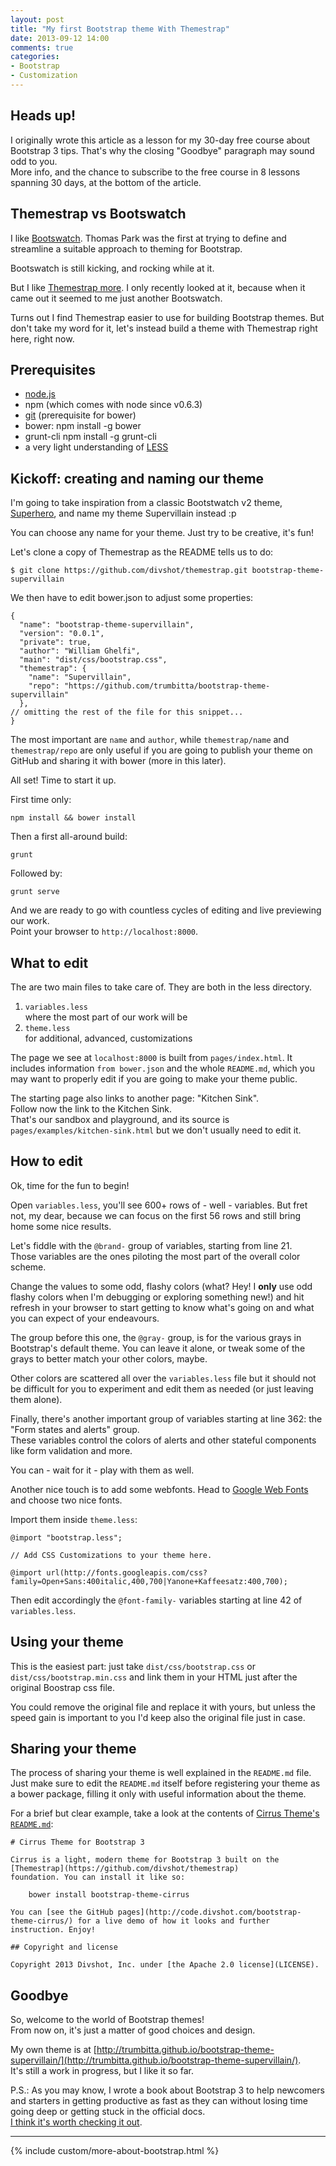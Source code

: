 ```yaml
---
layout: post
title: "My first Bootstrap theme With Themestrap"
date: 2013-09-12 14:00
comments: true
categories:
- Bootstrap
- Customization
---
```


## Heads up!

I originally wrote this article as a lesson for my 30-day free course about Bootstrap 3 tips. That's why the closing "Goodbye" paragraph may sound odd to you.  
More info, and the chance to subscribe to the free course in 8 lessons spanning 30 days, at the bottom of the article.

## Themestrap vs Bootswatch

I like [Bootswatch](http://bootswatch.com/).
Thomas Park was the first at trying to define and streamline a suitable approach to theming for Bootstrap.

Bootswatch is still kicking, and rocking while at it.

But I like [Themestrap more](http://code.divshot.com/themestrap/). I only recently looked at it, because when it came out it seemed to me just another Bootswatch.

Turns out I find Themestrap easier to use for building Bootstrap themes. But don't take my word for it, let's instead build a theme with Themestrap right here, right now.

## Prerequisites

* [node.js](http://nodejs.org/)
* npm (which comes with node since v0.6.3)
* [git](http://git-scm.com/) (prerequisite for bower)
* bower:
	npm install -g bower
* grunt-cli
  npm install -g grunt-cli
* a very light understanding of [LESS](http://lesscss.org/)

## Kickoff: creating and naming our theme

I'm going to take inspiration from a classic Bootstwatch v2 theme, [Superhero](http://bootswatch.com/2/superhero/), and name my theme Supervillain instead :p

You can choose any name for your theme. Just try to be creative, it's fun!

Let's clone a copy of Themestrap as the README tells us to do:

	$ git clone https://github.com/divshot/themestrap.git bootstrap-theme-supervillain

We then have to edit bower.json to adjust some properties:

	{
	  "name": "bootstrap-theme-supervillain",
	  "version": "0.0.1",
	  "private": true,
	  "author": "William Ghelfi",
	  "main": "dist/css/bootstrap.css",
	  "themestrap": {
	    "name": "Supervillain",
	    "repo": "https://github.com/trumbitta/bootstrap-theme-supervillain"
	  },
	// omitting the rest of the file for this snippet...
	}

The most important are `name` and `author`, while `themestrap/name` and `themestrap/repo` are only useful if you are going to publish your theme on GitHub and sharing it with bower (more in this later).

All set! Time to start it up.

First time only:

	npm install && bower install

Then a first all-around build:

	grunt

Followed by:

	grunt serve

And we are ready to go with countless cycles of editing and live previewing our work.  
Point your browser to `http://localhost:8000`.

## What to edit

The are two main files to take care of. They are both in the less directory.

1. `variables.less`  
   where the most part of our work will be
2. `theme.less`  
   for additional, advanced, customizations

The page we see at `localhost:8000` is built from `pages/index.html`. It includes information `from bower.json` and the whole `README.md`, which you may want to properly edit if you are going to make your theme public.

The starting page also links to another page: "Kitchen Sink".  
Follow now the link to the Kitchen Sink.  
That's our sandbox and playground, and its source is `pages/examples/kitchen-sink.html` but we don't usually need to edit it.

## How to edit

Ok, time for the fun to begin!

Open `variables.less`, you'll see 600+ rows of - well - variables. But fret not, my dear, because we can focus on the first 56 rows and still bring home some nice results.

Let's fiddle with the `@brand-` group of variables, starting from line 21.  
Those variables are the ones piloting the most part of the overall color scheme.

Change the values to some odd, flashy colors (what? Hey! I **only** use odd flashy colors when I'm debugging or exploring something new!) and hit refresh in your browser to start getting to know what's going on and what you can expect of your endeavours.

The group before this one, the `@gray-` group, is for the various grays in Bootstrap's default theme. You can leave it alone, or tweak some of the grays to better match your other colors, maybe.

Other colors are scattered all over the `variables.less` file but it should not be difficult for you to experiment and edit them as needed (or just leaving them alone).

Finally, there's another important group of variables starting at line 362: the "Form states and alerts" group.  
These variables control the colors of alerts and other stateful components like form validation and more.

You can - wait for it - play with them as well.

Another nice touch is to add some webfonts. Head to [Google Web Fonts](http://www.google.com/fonts) and choose two nice fonts.

Import them inside `theme.less`:

	@import "bootstrap.less";

	// Add CSS Customizations to your theme here.

	@import url(http://fonts.googleapis.com/css?family=Open+Sans:400italic,400,700|Yanone+Kaffeesatz:400,700);

Then edit accordingly the `@font-family-` variables starting at line 42 of `variables.less`.

## Using your theme

This is the easiest part: just take `dist/css/bootstrap.css` or `dist/css/bootstrap.min.css` and link them in your HTML just after the original Boostrap css file.

You could remove the original file and replace it with yours, but unless the speed gain is important to you I'd keep also the original file just in case.

## Sharing your theme

The process of sharing your theme is well explained in the `README.md` file.  
Just make sure to edit the `README.md` itself before registering your theme as a bower package, filling it only with useful information about the theme.

For a brief but clear example, take a look at the contents of [Cirrus Theme's `README.md`](https://github.com/divshot/bootstrap-theme-cirrus/blob/master/README.md):

	# Cirrus Theme for Bootstrap 3

	Cirrus is a light, modern theme for Bootstrap 3 built on the [Themestrap](https://github.com/divshot/themestrap)
	foundation. You can install it like so:

	    bower install bootstrap-theme-cirrus

	You can [see the GitHub pages](http://code.divshot.com/bootstrap-theme-cirrus/) for a live demo of how it looks and further instruction. Enjoy!

	## Copyright and license

	Copyright 2013 Divshot, Inc. under [the Apache 2.0 license](LICENSE).

## Goodbye

So, welcome to the world of Bootstrap themes!  
From now on, it's just a matter of good choices and design.

My own theme is at [http://trumbitta.github.io/bootstrap-theme-supervillain/](http://trumbitta.github.io/bootstrap-theme-supervillain/).  
It's still a work in progress, but I like it so far.

P.S.: As you may know, I wrote a book about Bootstrap 3 to help newcomers and starters in getting productive as fast as they can without losing time going deep or getting stuck in the official docs.  
[I think it's worth checking it out](http://www.williamghelfi.com/bootstrap-in-practice).

<hr />

{% include custom/more-about-bootstrap.html %}